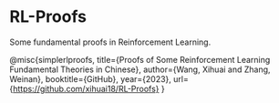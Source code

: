 # RL-Proofs
Some fundamental proofs in Reinforcement Learning.

@misc{simplerlproofs,
    title={Proofs of Some Reinforcement Learning Fundamental Theories in Chinese},
    author={Wang, Xihuai and Zhang, Weinan},
    booktitle={GitHub},
    year={2023},
    url={https://github.com/xihuai18/RL-Proofs}
}

